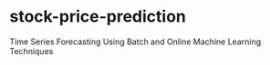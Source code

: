 # stock-price-prediction
Time Series Forecasting Using Batch and Online Machine Learning Techniques

